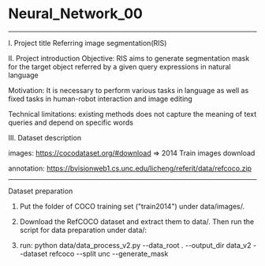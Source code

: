# Neural_Network_00
-----------------------------------
I. Project title
Referring image segmentation(RIS)

II. Project introduction
Objective: RIS aims to generate segmentation mask for the target object referred by a given query expressions in natural language

Motivation: It is necessary to perform various tasks in language as well as fixed tasks in human-robot interaction and image editing

Technical limitations: existing methods does not capture the meaning of text queries and depend on specific words

III. Dataset description

images: https://cocodataset.org/#download  => 2014 Train images download

annotation: https://bvisionweb1.cs.unc.edu/licheng/referit/data/refcoco.zip

------------------------------------
Dataset preparation

1) Put the folder of COCO training set ("train2014") under data/images/.

2) Download the RefCOCO dataset and extract them to data/. Then run the script for data preparation under data/:

3) run: python data/data_process_v2.py --data_root . --output_dir data_v2 --dataset refcoco --split unc --generate_mask
